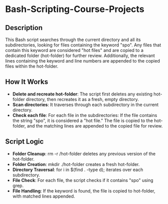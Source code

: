 # Bash-Scripting-Course-Projects


## Description
This Bash script searches through the current directory and all its subdirectories, looking for files containing the keyword "spo". Any files that contain this keyword are considered "hot files" and are copied to a dedicated folder (hot-folder) for further review. Additionally, the relevant lines containing the keyword and line numbers are appended to the copied files within the hot-folder.

## How It Works
* **Delete and recreate hot-folder**: The script first deletes any existing hot-folder directory, then recreates it as a fresh, empty directory.
* **Scan directories**: It traverses through each subdirectory in the current directory.
* **Check each file**: For each file in the subdirectories:
If the file contains the string "spo", it is considered a "hot file."
The file is copied to the hot-folder, and the matching lines are appended to the copied file for review.

## Script Logic
* **Folder Cleanup**: rm -r /hot-folder deletes any previous version of the hot-folder.
* **Folder Creation**: mkdir ./hot-folder creates a fresh hot-folder.
* **Directory Traversal**: for i in $(find . -type d); iterates over each subdirectory.
* **File Check**: For each file, the script checks if it contains "spo" using grep.
* **File Handling**: If the keyword is found, the file is copied to hot-folder, with matched lines appended.



